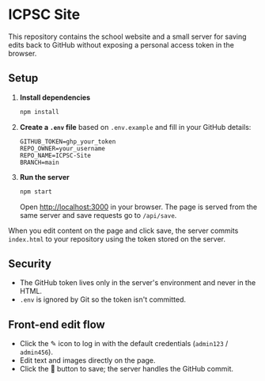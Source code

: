 # ICPSC Site

This repository contains the school website and a small server for saving edits back to GitHub without exposing a personal access token in the browser.

## Setup

1. **Install dependencies**
   ```bash
   npm install
   ```
2. **Create a `.env` file** based on `.env.example` and fill in your GitHub details:
   ```env
   GITHUB_TOKEN=ghp_your_token
   REPO_OWNER=your_username
   REPO_NAME=ICPSC-Site
   BRANCH=main
   ```
3. **Run the server**
   ```bash
   npm start
   ```
   Open [http://localhost:3000](http://localhost:3000) in your browser. The page is served from the same server and save requests go to `/api/save`.

When you edit content on the page and click save, the server commits `index.html` to your repository using the token stored on the server.

## Security
- The GitHub token lives only in the server's environment and never in the HTML.
- `.env` is ignored by Git so the token isn't committed.

## Front-end edit flow
- Click the ✎ icon to log in with the default credentials (`admin123` / `admin456`).
- Edit text and images directly on the page.
- Click the 💾 button to save; the server handles the GitHub commit.
